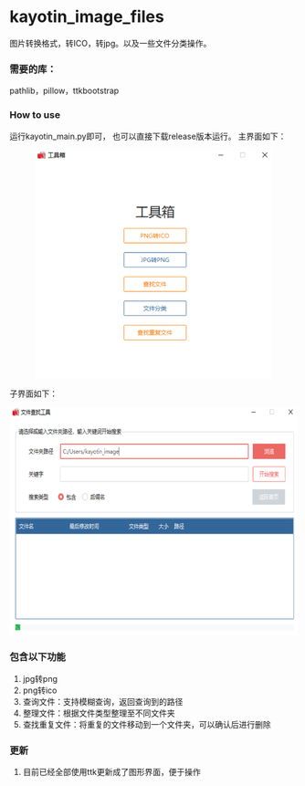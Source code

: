 # kayotin_image_files
图片转换格式，转ICO，转jpg。以及一些文件分类操作。

### 需要的库：

pathlib，pillow，ttkbootstrap 

### How to use

运行kayotin_main.py即可，
也可以直接下载release版本运行。
主界面如下：

<div align=center><kbd><img src="./static/main_page.png" height="400px"/></kbd></div>

子界面如下：

<div align=center><kbd><img src="./static/sub_page.png" height="400px"/></kbd></div>


### 包含以下功能

1. jpg转png
2. png转ico
3. 查询文件：支持模糊查询，返回查询到的路径
4. 整理文件：根据文件类型整理至不同文件夹
5. 查找重复文件：将重复的文件移动到一个文件夹，可以确认后进行删除

### 更新

1. 目前已经全部使用ttk更新成了图形界面，便于操作


